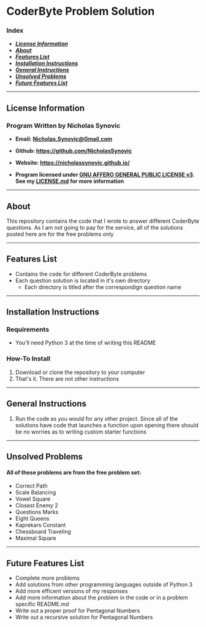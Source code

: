 # CoderByte Problem Solution
### Index
- ***[License Information](#license-information)***
- ***[About](#about)***
- ***[Features List](#features-list)***
- ***[Installation Instructions](#installation-instructions)***
- ***[General Instructions](#general-instructions)***
- ***[Unsolved Problems](#unsolved-problems)***
- ***[Future Features List](#future-features-list)***
---
## License Information
### Program Written by Nicholas Synovic
- **Email: <Nicholas.Synovic@Gmail.com>**

- **Github: https://github.com/NicholasSynovic**

- **Website: https://nicholassynovic.github.io/**

- **Program licensed under [GNU AFFERO GENERAL PUBLIC LICENSE v3](https://choosealicense.com/licenses/agpl-3.0/). See my [LICENSE.md](LICENSE.md) for more information**

---
## About
This repository contains the code that I wrote to answer different CoderByte questions. As I am not going to pay for the service, all of the solutions posted here are for the free problems only

---
## Features List
* Contains the code for different CoderByte problems
* Each question solution is located in it's own directory
  * Each directory is titled after the correspondign question name

---
## Installation Instructions
### Requirements
* You'll need Python 3 at the time of writing this README
### How-To Install
1. Download or clone the repository to your computer
2. That's it. There are not other instructions
---
## General Instructions
1. Run the code as you would for any other project. Since all of the solutions have code that launches a function upon opening there should be no worries as to writing custom starter functions
---
## Unsolved Problems
#### All of these problems are from the free problem set:
* Correct Path
* Scale Balancing
* Vowel Square
* Closest Enemy 2
* Questions Marks
* Eight Queens
* Kaprekars Constant
* Chessboard Traveling
* Maximal Square
---
## Future Features List
* Complete more problems
* Add solutions from other programming languages outside of Python 3
* Add more efficent versions of my responses
* Add more information about the problem in the code or in a problem specific README.md
* Write out a proper proof for Pentagonal Numbers
* Write out a recursive solution for Pentagonal Numbers
